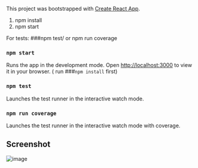 This project was bootstrapped with [Create React App](https://github.com/facebook/create-react-app).

1) npm install
2) npm start

For tests: ###npm test/ or npm run coverage


### `npm start` 
Runs the app in the development mode. Open [http://localhost:3000](http://localhost:3000) to view it in your browser. ( run ###`npm install` first)

### `npm test` 
Launches the test runner in the interactive watch mode.

### `npm run coverage` 
Launches the test runner in the interactive watch mode with coverage.

## Screenshot

![image](https://github.com/Mihairz/Scrimba-React-1-Digital_business_card/assets/101760974/f61cf7e2-881a-4164-adc6-49483ade5661)
